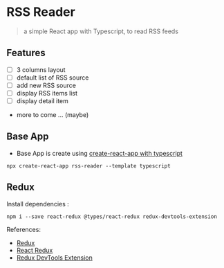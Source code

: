 # RSS Reader
> a simple React app with Typescript, to read RSS feeds

## Features

- [ ] 3 columns layout 
- [ ] default list of RSS source
- [ ] add new RSS source
- [ ] display RSS items list
- [ ] display detail item
- more to come ... (maybe)

## Base App
- Base App is create using [create-react-app with typescript](https://create-react-app.dev/docs/adding-typescript/)
```
npx create-react-app rss-reader --template typescript
```

## Redux

Install dependencies :
```
npm i --save react-redux @types/react-redux redux-devtools-extension
```
References:
- [Redux](https://redux.js.org/)
- [React Redux](https://react-redux.js.org/)
- [Redux DevTools Extension](http://extension.remotedev.io/)



